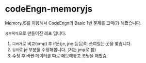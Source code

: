 # codeEngn-memoryjs

MemoryJS를 이용해서 CodeEngn의 Basic 1번 문제를 크랙(?) 해봤습니다.

`공부목적`으로 만들어진 레포 입니다.

1. `디버거`로 비교(cmp) 후 if문(je, jne 등등)이 쓰여있는 곳을 찾습니다.
2. `임의`로 je 부분을 수정해봅니다. (저는 jmp로 함)
3. 수정 후 바뀐 데이터를 따로 메모해놓고 코딩을 해봤슴 
